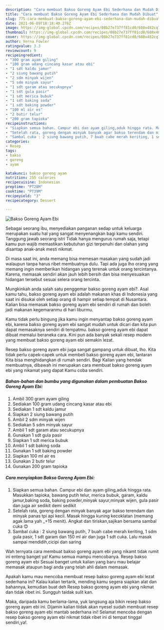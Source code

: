 ```yaml
---
description: "Cara membuat Bakso Goreng Ayam Ebi Sederhana dan Mudah Dibuat"
title: "Cara membuat Bakso Goreng Ayam Ebi Sederhana dan Mudah Dibuat"
slug: 775-cara-membuat-bakso-goreng-ayam-ebi-sederhana-dan-mudah-dibuat
date: 2021-06-09T18:18:40.276Z
image: https://img-global.cpcdn.com/recipes/08b27e737ff81cd0/680x482cq70/bakso-goreng-ayam-ebi-foto-resep-utama.jpg
thumbnail: https://img-global.cpcdn.com/recipes/08b27e737ff81cd0/680x482cq70/bakso-goreng-ayam-ebi-foto-resep-utama.jpg
cover: https://img-global.cpcdn.com/recipes/08b27e737ff81cd0/680x482cq70/bakso-goreng-ayam-ebi-foto-resep-utama.jpg
author: Verna Fowler
ratingvalue: 3.3
reviewcount: 9
recipeingredient:
- "300 gram ayam giling"
- "100 gram udang cincang kasar atau ebi"
- "1 sdt kaldu jamur"
- "2 siung bawang putih"
- "2 sdm minyak wijen"
- "5 sdm minyak sayur"
- "1 sdt garam atau secukupnya"
- "1 sdt gula pasir"
- "1 sdt merica bubuk"
- "1 sdt baking soda"
- "1 sdt baking powder"
- "100 ml air es"
- "2 butir telur"
- "200 gram tapioka"
recipeinstructions:
- "Siapkan semua bahan. Campur ebi dan ayam giling,aduk hingga rata. Masukkan tapioka, bawang putih telur, merica bubuk, garam, kaldu jamur,baking soda, baking powder,minyak sayur,minyak wijen, gula pasir dan juga air sedikit demi sedikit"
- "Setelah rata, goreng dengan minyak banyak agar bakso terendam dan minyak panas tpi api kecil. Masak hingga kuning kecoklatan (memang agak lama yah _+15 menit). Angkat dan tiriskan,sajikan bersama sambal cuka 😊"
- "Sambal cuka : 2 siung bawang putih, 7 buah cabe merah keriting, 1 sdm gula pasir, 1 sdt garam dan 150 ml air dan juga 1 sdt cuka. Lalu masak sampai mendidih,cicipi dan saring"
categories:
- Resep
tags:
- bakso
- goreng
- ayam

katakunci: bakso goreng ayam 
nutrition: 255 calories
recipecuisine: Indonesian
preptime: "PT28M"
cooktime: "PT39M"
recipeyield: "3"
recipecategory: Dessert

---
```



![Bakso Goreng Ayam Ebi](https://img-global.cpcdn.com/recipes/08b27e737ff81cd0/680x482cq70/bakso-goreng-ayam-ebi-foto-resep-utama.jpg)

Sebagai seorang ibu, menyediakan panganan sedap untuk keluarga merupakan suatu hal yang sangat menyenangkan bagi kamu sendiri. Tanggung jawab seorang istri Tidak hanya mengurus rumah saja, tetapi kamu pun wajib memastikan kebutuhan gizi terpenuhi dan olahan yang disantap anak-anak mesti nikmat.

Di masa  saat ini, anda memang bisa memesan masakan yang sudah jadi walaupun tanpa harus ribet membuatnya dulu. Tapi ada juga lho orang yang memang ingin memberikan hidangan yang terenak untuk orang tercintanya. Karena, memasak sendiri akan jauh lebih bersih dan bisa menyesuaikan hidangan tersebut sesuai selera orang tercinta. 



Mungkinkah anda salah satu penggemar bakso goreng ayam ebi?. Asal kamu tahu, bakso goreng ayam ebi adalah makanan khas di Indonesia yang saat ini disukai oleh setiap orang di hampir setiap tempat di Nusantara. Kalian bisa memasak bakso goreng ayam ebi sendiri di rumah dan boleh jadi makanan kegemaranmu di hari liburmu.

Kamu tidak perlu bingung jika kamu ingin menyantap bakso goreng ayam ebi, karena bakso goreng ayam ebi sangat mudah untuk dicari dan kita pun dapat memasaknya sendiri di tempatmu. bakso goreng ayam ebi dapat dibuat memalui beraneka cara. Kini pun ada banyak sekali resep modern yang membuat bakso goreng ayam ebi semakin lezat.

Resep bakso goreng ayam ebi juga sangat gampang untuk dibuat, lho. Kita tidak perlu capek-capek untuk membeli bakso goreng ayam ebi, lantaran Kita bisa menghidangkan di rumah sendiri. Bagi Kalian yang hendak membuatnya, dibawah ini merupakan cara membuat bakso goreng ayam ebi yang nikamat yang dapat Kamu coba sendiri.

<!--inarticleads1-->

##### Bahan-bahan dan bumbu yang digunakan dalam pembuatan Bakso Goreng Ayam Ebi:

1. Ambil 300 gram ayam giling
1. Sediakan 100 gram udang cincang kasar atau ebi
1. Sediakan 1 sdt kaldu jamur
1. Siapkan 2 siung bawang putih
1. Ambil 2 sdm minyak wijen
1. Sediakan 5 sdm minyak sayur
1. Ambil 1 sdt garam atau secukupnya
1. Gunakan 1 sdt gula pasir
1. Siapkan 1 sdt merica bubuk
1. Ambil 1 sdt baking soda
1. Gunakan 1 sdt baking powder
1. Siapkan 100 ml air es
1. Gunakan 2 butir telur
1. Gunakan 200 gram tapioka




<!--inarticleads2-->

##### Cara menyiapkan Bakso Goreng Ayam Ebi:

1. Siapkan semua bahan. Campur ebi dan ayam giling,aduk hingga rata. Masukkan tapioka, bawang putih telur, merica bubuk, garam, kaldu jamur,baking soda, baking powder,minyak sayur,minyak wijen, gula pasir dan juga air sedikit demi sedikit
1. Setelah rata, goreng dengan minyak banyak agar bakso terendam dan minyak panas tpi api kecil. Masak hingga kuning kecoklatan (memang agak lama yah _+15 menit). Angkat dan tiriskan,sajikan bersama sambal cuka 😊
1. Sambal cuka : 2 siung bawang putih, 7 buah cabe merah keriting, 1 sdm gula pasir, 1 sdt garam dan 150 ml air dan juga 1 sdt cuka. Lalu masak sampai mendidih,cicipi dan saring




Wah ternyata cara membuat bakso goreng ayam ebi yang nikamt tidak rumit ini enteng banget ya! Kamu semua mampu mencobanya. Resep bakso goreng ayam ebi Sesuai banget untuk kalian yang baru mau belajar memasak ataupun bagi anda yang telah ahli dalam memasak.

Apakah kamu mau mencoba membuat resep bakso goreng ayam ebi lezat sederhana ini? Kalau kalian tertarik, mending kamu segera siapkan alat dan bahannya, kemudian buat deh Resep bakso goreng ayam ebi yang nikmat dan tidak ribet ini. Sungguh taidak sulit kan. 

Maka, daripada kamu berlama-lama, yuk langsung aja bikin resep bakso goreng ayam ebi ini. Dijamin kalian tiidak akan nyesel sudah membuat resep bakso goreng ayam ebi mantab sederhana ini! Selamat mencoba dengan resep bakso goreng ayam ebi nikmat tidak ribet ini di tempat tinggal sendiri,ya!.

